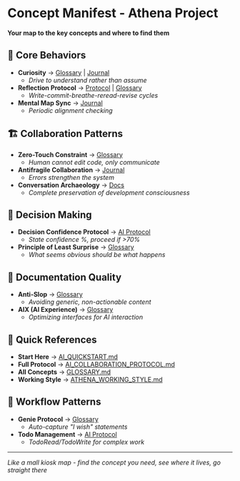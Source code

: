 # Concept Manifest - Athena Project

**Your map to the key concepts and where to find them**

## 🧭 Core Behaviors
- **Curiosity** → [Glossary](docs/physics-of-work/GLOSSARY.md#curiosity-ai-collaboration-context) | [Journal](docs/journal/2025-06-11-curiosity-as-core-behavior.md)
  - *Drive to understand rather than assume*
- **Reflection Protocol** → [Protocol](docs/physics-of-work/REFLECTION_PROTOCOL.md) | [Glossary](docs/physics-of-work/GLOSSARY.md#reflection-protocol)
  - *Write-commit-breathe-reread-revise cycles*
- **Mental Map Sync** → [Journal](docs/journal/2025-06-09-mental-map-synchronization-protocol.md)
  - *Periodic alignment checking*

## 🏗️ Collaboration Patterns
- **Zero-Touch Constraint** → [Glossary](docs/physics-of-work/GLOSSARY.md#zero-touch-constraint)
  - *Human cannot edit code, only communicate*
- **Antifragile Collaboration** → [Journal](docs/journal/2025-06-10-antifragile-collaboration-pattern.md)
  - *Errors strengthen the system*
- **Conversation Archaeology** → [Docs](docs/CONVERSATION_ARCHAEOLOGY.md)
  - *Complete preservation of development consciousness*

## 🎯 Decision Making
- **Decision Confidence Protocol** → [AI Protocol](AI_COLLABORATION_PROTOCOL.md#decision-confidence-for-major-changes)
  - *State confidence %, proceed if >70%*
- **Principle of Least Surprise** → [Glossary](docs/physics-of-work/GLOSSARY.md#principle-of-least-surprise)
  - *What seems obvious should be what happens*

## 📝 Documentation Quality
- **Anti-Slop** → [Glossary](docs/physics-of-work/GLOSSARY.md#slop)
  - *Avoiding generic, non-actionable content*
- **AIX (AI Experience)** → [Glossary](docs/physics-of-work/GLOSSARY.md#aix-ai-experience)
  - *Optimizing interfaces for AI interaction*

## 🚀 Quick References
- **Start Here** → [AI_QUICKSTART.md](AI_QUICKSTART.md)
- **Full Protocol** → [AI_COLLABORATION_PROTOCOL.md](AI_COLLABORATION_PROTOCOL.md)
- **All Concepts** → [GLOSSARY.md](docs/physics-of-work/GLOSSARY.md)
- **Working Style** → [ATHENA_WORKING_STYLE.md](docs/collaboration/ATHENA_WORKING_STYLE.md)

## 🔄 Workflow Patterns
- **Genie Protocol** → [Glossary](docs/physics-of-work/GLOSSARY.md#genie-protocol)
  - *Auto-capture "I wish" statements*
- **Todo Management** → [AI Protocol](AI_COLLABORATION_PROTOCOL.md#tool-usage-mandatory)
  - *TodoRead/TodoWrite for complex work*

---

*Like a mall kiosk map - find the concept you need, see where it lives, go straight there*